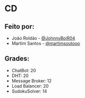 # CD
## Feito por:
* João Roldão - [@JohnnyBoiR04](https://github.com/JohnnyBoiR04)
* Martim Santos - [@martimsoutooo](https://github.com/martimsoutooo)

## Grades:
* ChatBot: 20
* DHT: 20
* Message Broker: 12
* Load Balancer: 20
* SudokuSolver: 14
